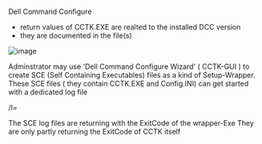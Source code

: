 Dell Command Configure 
- return values of CCTK.EXE are realted to the installed DCC version
- they are documented in the file(s)

![image](https://github.com/user-attachments/assets/4622e68f-8a82-45a4-9b51-bf888334aab6)

Adminstrator may use 'Dell Command Configure Wizard' ( CCTK-GUI ) to create SCE (Self Containing Executables) files as a kind of Setup-Wrapper. 
These SCE files ( they contain CCTK.EXE and Config.INI) can get started with a dedicated log file 
 
 <SCEExeFilePath> /l=<SCELogFilePath>

The SCE log files are returning with the ExitCode of the wrapper-Exe
They are only partly returning the ExitCode of CCTK itself

